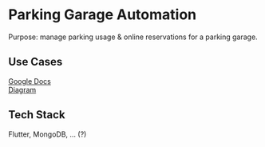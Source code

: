 # Parking Garage Automation
Purpose: manage parking usage & online reservations for a parking garage.


## Use Cases
[Google Docs](https://docs.google.com/document/d/1wQOWV-g5EWTjxiyPAfx74SzeqXMMYuInjmjYtLS8ANQ/edit?usp=sharing) <br>
[Diagram](https://app.diagrams.net/#G1oU7E9lromlhQ5LHvfqC3gnmvNDWBmT8U#%7B%22pageId%22%3A%22w7OvtNbyIaEWp59bcdeI%22%7D)


## Tech Stack
Flutter, MongoDB, ... (?)
